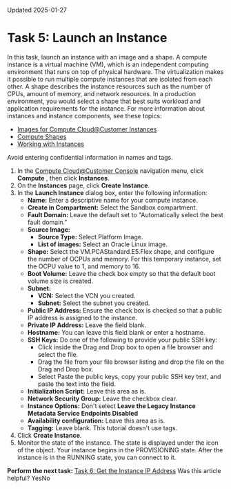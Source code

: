 Updated 2025-01-27
# Task 5: Launch an Instance
In this task, launch an instance with an image and a shape.
A compute instance is a virtual machine (VM), which is an independent computing environment that runs on top of physical hardware. The virtualization makes it possible to run multiple compute instances that are isolated from each other.
A shape describes the instance resources such as the number of CPUs, amount of memory, and network resources. In a production environment, you would select a shape that best suits workload and application requirements for the instance.
For more information about instances and instance components, see these topics:
  * [Images for Compute Cloud@Customer Instances](https://docs.oracle.com/en-us/iaas/compute-cloud-at-customer/topics/images/images.htm#images "On Compute Cloud@Customer, an image is a template of a virtual hard drive. The image provides the OS and other software for a compute instance. You specify an image to use when you create a compute instance.")
  * [Compute Shapes](https://docs.oracle.com/en-us/iaas/compute-cloud-at-customer/topics/compute/compute-shapes.htm#compute-shapes "A shape is a template that determines the type and amount of resources that are allocated to a compute instance. Compute Cloud@Customer offers a choice between a flexible shape for generic workloads, and dedicated shapes for GPU-accelerated workloads.")
  * [Working with Instances](https://docs.oracle.com/en-us/iaas/compute-cloud-at-customer/topics/compute/working-with-instances.htm#working-with-instances "On Compute Cloud@Customer, you can create compute instances as needed to meet your compute and application requirements. After you create an instance, you can access it securely from your computer, restart it, attach and detach volumes, and delete it.")


Avoid entering confidential information in names and tags.
  1. In the [Compute Cloud@Customer Console](https://docs.oracle.com/en-us/iaas/compute-cloud-at-customer/topics/overview/compute-cloud-customer-console.htm#accessing-the-console "Use the Compute Cloud@Customer Console to create and manage compute, storage and other resources on a Compute Cloud@Customer infrastructure.") navigation menu, click **Compute** , then click **Instances**.
  2. On the **Instances** page, click **Create Instance**.
  3. In the **Launch Instance** dialog box, enter the following information:
     * **Name:** Enter a descriptive name for your compute instance.
     * **Create in Compartment:** Select the Sandbox compartment.
     * **Fault Domain:** Leave the default set to "Automatically select the best fault domain."
     * **Source Image:**
       * **Source Type:** Select Platform Image.
       * **List of images:** Select an Oracle Linux image.
     * **Shape:** Select the VM.PCAStandard.E5.Flex shape, and configure the number of OCPUs and memory. For this temporary instance, set the OCPU value to 1, and memory to 16.
     * **Boot Volume:** Leave the check box empty so that the default boot volume size is created.
     * **Subnet:**
       * **VCN:** Select the VCN you created.
       * **Subnet:** Select the subnet you created.
     * **Public IP Address:** Ensure the check box is checked so that a public IP address is assigned to the instance.
     * **Private IP Address:** Leave the field blank.
     * **Hostname:** You can leave this field blank or enter a hostname.
     * **SSH Keys:** Do one of the following to provide your public SSH key:
       * Click inside the Drag and Drop box to open a file browser and select the file.
       * Drag the file from your file browser listing and drop the file on the Drag and Drop box.
       * Select Paste the public keys, copy your public SSH key text, and paste the text into the field.
     * **Initialization Script:** Leave this area as is.
     * **Network Security Group:** Leave the checkbox clear.
     * **Instance Options:** Don't select **Leave the Legacy Instance Metadata Service Endpoints Disabled**
     * **Availability configuration:** Leave this area as is.
     * **Tagging:** Leave blank. This tutorial doesn't use tags.
  4. Click **Create Instance**.
  5. Monitor the state of the instance.
The state is displayed under the icon of the object. 
Your instance begins in the PROVISIONING state. After the instance is in the RUNNING state, you can connect to it.


**Perform the next task:**
[Task 6: Get the Instance IP Address](https://docs.oracle.com/en-us/iaas/compute-cloud-at-customer/topics/compute/6-get-the-instance-ip-address.htm#_6-get-the-instance-ip-address "You connect to the instance using SSH with the instance IP address.")
Was this article helpful?
YesNo

